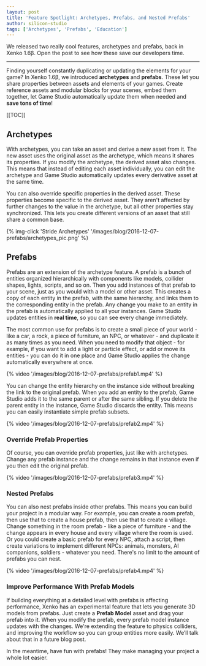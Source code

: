 ```yaml
---
layout: post
title: 'Feature Spotlight: Archetypes, Prefabs, and Nested Prefabs'
author: silicon-studio
tags: ['Archetypes', 'Prefabs', 'Education']
---
```


We released two really cool features, archetypes and prefabs, back in Xenko 1.6β. Open the post to see how these save our developers time. 

---

Finding yourself constantly duplicating or updating the elements for your game? In Xenko 1.6β, we introduced **archetypes** and **prefabs**. These let you share properties between assets and elements of your games. Create reference assets and modular blocks for your scenes, embed them together, let Game Studio automatically update them when needed and **save tons of time**!

[[TOC]]

## Archetypes

With archetypes, you can take an asset and derive a new asset from it. The new asset uses the original asset as the archetype, which means it shares its properties. If you modify the archetype, the derived asset also changes. This means that instead of editing each asset individually, you can edit the archetype and Game Studio automatically updates every derivative asset at the same time.

You can also override specific properties in the derived asset. These properties become specific to the derived asset. They aren't affected by further changes to the value in the archetype, but all other properties stay synchronized. This lets you create different versions of an asset that still share a common base.

{% img-click 'Stride Archetypes' '/images/blog/2016-12-07-prefabs/archetypes_pic.png' %}

## Prefabs

Prefabs are an extension of the archetype feature. A prefab is a bunch of entities organized hierarchically with components like models, collider shapes, lights, scripts, and so on. Then you add instances of that prefab to your scene, just as you would with a model or other asset. This creates a copy of each entity in the prefab, with the same hierarchy, and links them to the corresponding entity in the prefab. Any change you make to an entity in the prefab is automatically applied to all your instances. Game Studio updates entities in **real time**, so you can see every change immediately.

The most common use for prefabs is to create a small piece of your world - like a car, a rock, a piece of furniture, an NPC, or whatever - and duplicate it as many times as you need. When you need to modify that object - for example, if you want to add a light or particle effect, or add or move its entities - you can do it in one place and Game Studio applies the change automatically everywhere at once.

{% video '/images/blog/2016-12-07-prefabs/prefab1.mp4' %}

You can change the entity hierarchy on the instance side without breaking the link to the original prefab. When you add an entity to the prefab, Game Studio adds it to the same parent or after the same sibling. If you delete the parent entity in the instance, Game Studio discards the entity. This means you can easily instantiate simple prefab subsets.

{% video '/images/blog/2016-12-07-prefabs/prefab2.mp4' %}

### Override Prefab Properties

Of course, you can override prefab properties, just like with archetypes. Change any prefab instance and the change remains in that instance even if you then edit the original prefab.

{% video '/images/blog/2016-12-07-prefabs/prefab3.mp4' %}

### Nested Prefabs

You can also nest prefabs inside other prefabs. This means you can build your project in a modular way. For example, you can create a room prefab, then use that to create a house prefab, then use that to create a village. Change something in the room prefab - like a piece of furniture - and the change appears in every house and every village where the room is used. Or you could create a basic prefab for every NPC, attach a script, then create variations to implement different NPCs: animals, monsters, AI companions, soldiers - whatever you need. There's no limit to the amount of prefabs you can nest.

{% video '/images/blog/2016-12-07-prefabs/prefab4.mp4' %}

### Improve Performance With Prefab Models

If building everything at a detailed level with prefabs is affecting performance, Xenko has an experimental feature that lets you generate 3D models from prefabs. Just create a **Prefab Model** asset and drag your prefab into it. When you modify the prefab, every prefab model instance updates with the changes. We're extending the feature to physics colliders, and improving the workflow so you can group entities more easily. We’ll talk about that in a future blog post.

In the meantime, have fun with prefabs! They make managing your project a whole lot easier.